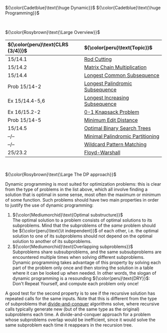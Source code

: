 ${\color{Cadetblue}\text{\huge Dynamic}}$ ${\color{Cadetblue}\text{\huge Programming}}$

<br/>

${\color{Rosybrown}\text{\Large Overview}}$

| ${\color{peru}\text{CLRS (3/4)}}$ | ${\color{peru}\text{Topic}}$ |
|:---|:---|
| 15/14.1 | [Rod Cutting](https://github.com/pl3onasm/Algorithms/tree/main/algorithms/dynamic-programming/rod-cutting) |
| 15/14.2 | [Matrix Chain Multiplication](https://github.com/pl3onasm/Algorithms/tree/main/algorithms/dynamic-programming/matrix-chain-mult) |
| 15/14.4 | [Longest Common Subsequence](https://github.com/pl3onasm/Algorithms/tree/main/algorithms/dynamic-programming/longest-common-sub) |
| Prob 15/14-2 | [Longest Palindromic Subsequence](https://github.com/pl3onasm/Algorithms/tree/main/algorithms/dynamic-programming/longest-palin-sub) |
| Ex 15/14.4-5,6 |[Longest Increasing Subsequence](https://github.com/pl3onasm/Algorithms/tree/main/algorithms/dynamic-programming/longest-increasing-sub) |
| Ex 16/15.2-2 | [0-1 Knapsack Problem](https://github.com/pl3onasm/Algorithms/tree/main/algorithms/dynamic-programming/knapsack) |
| Prob 15/14-5 | [Minimum Edit Distance](https://github.com/pl3onasm/AADS/tree/main/algorithms/dynamic-programming/min-edit-dist) |
| 15/14.5 | [Optimal Binary Search Trees](https://github.com/pl3onasm/AADS/tree/main/algorithms/dynamic-programming/opt-bsts) |
| –/– | [Minimal Palindromic Partitioning](https://github.com/pl3onasm/Algorithms/tree/main/algorithms/dynamic-programming/min-pal-part) |
| –/– | [Wildcard Pattern Matching](https://github.com/pl3onasm/Algorithms/tree/main/algorithms/dynamic-programming/wd-matching) |
| 25/23.2 | [Floyd-Warshall](https://github.com/pl3onasm/CLRS-in-C/tree/main/algorithms/graphs/APSP-floyd) |

<br/>

${\color{Rosybrown}\text{\Large The DP approach}}$

Dynamic programming is most suited for optimization problems: this is clear from the type of problems in the list above, which all involve finding a solution that is optimal in some sense, most often the maximum or minimum of some function. Such problems should have two main properties in order to justify the use of dynamic programming:

1. ${\color{Mediumorchid}\text{Optimal substructure}}$  
   The optimal solution to a problem consists of optimal solutions to its subproblems. Mind that the subproblems of the *same* problem should be ${\color{peru}\text{\it independent}}$ of each other, i.e. the optimal solution to one of its subproblems should not depend on the optimal solution to another of its subproblems.
2. ${\color{Mediumorchid}\text{Overlapping subproblems}}$  
   Subproblems share subsubproblems, and the same subsubproblems are encountered multiple times when solving different subproblems. Dynamic programming takes advantage of this property by solving each part of the problem only once and then storing the solution in a table where it can be looked up when needed. In other words, the slogan of dynamic programming is a
   resounding ${\color{peru}\text{DRY}}$: Don't Repeat Yourself, and compute each problem only once!  

A good test for the second property is to see if the recursive solution has repeated calls for the same inputs. Note that this is different from the type of subproblems that [divide-and-conquer](https://github.com/pl3onasm/Algorithms/tree/main/algorithms/divide-and-conquer) algorithms solve, where recursive calls typically generate new (but of the same type as the original) subproblems each time. A divide-and-conquer approach for a problem whose subproblems overlap would be inefficient, since it would solve the same subproblem each time it reappears in the recursion tree.
